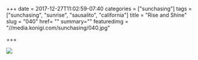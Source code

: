 +++
date = 2017-12-27T11:02:59-07:40
categories = ["sunchasing"]
tags = ["sunchasing", "sunrise", "sausalito", "california"]
title = "Rise and Shine"
slug = "040"
href= ""
summary=""
featuredimg = "//media.konigi.com/sunchasing/040.jpg"

+++

<img src="//media.konigi.com/sunchasing/040.jpg" />
